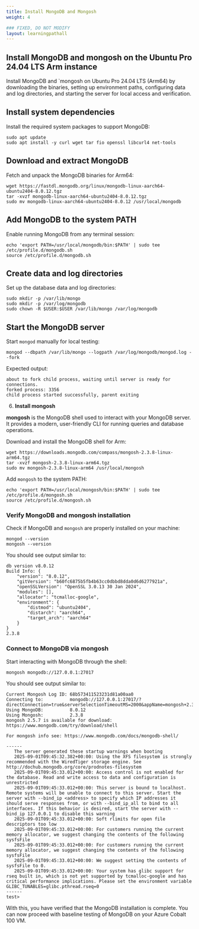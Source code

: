 ```yaml
---
title: Install MongoDB and Mongosh
weight: 4

### FIXED, DO NOT MODIFY
layout: learningpathall
---
```


## Install MongoDB and mongosh on the Ubuntu Pro 24.04 LTS Arm instance

Install MongoDB and `mongosh on Ubuntu Pro 24.04 LTS (Arm64) by downloading the binaries, setting up environment paths, configuring data and log directories, and starting the server for local access and verification.

## Install system dependencies

Install the required system packages to support MongoDB:
```console
sudo apt update
sudo apt install -y curl wget tar fio openssl libcurl4 net-tools
```

## Download and extract MongoDB

Fetch and unpack the MongoDB binaries for Arm64:
```console
wget https://fastdl.mongodb.org/linux/mongodb-linux-aarch64-ubuntu2404-8.0.12.tgz
tar -xvzf mongodb-linux-aarch64-ubuntu2404-8.0.12.tgz
sudo mv mongodb-linux-aarch64-ubuntu2404-8.0.12 /usr/local/mongodb
```

## Add MongoDB to the system PATH

Enable running MongoDB from any terminal session:
```console
echo 'export PATH=/usr/local/mongodb/bin:$PATH' | sudo tee /etc/profile.d/mongodb.sh
source /etc/profile.d/mongodb.sh
```

## Create data and log directories

Set up the database data and log directories:
```console
sudo mkdir -p /var/lib/mongo
sudo mkdir -p /var/log/mongodb
sudo chown -R $USER:$USER /var/lib/mongo /var/log/mongodb
```

## Start the MongoDB server

Start `mongod` manually for local testing:
```console
mongod --dbpath /var/lib/mongo --logpath /var/log/mongodb/mongod.log --fork
```

Expected output:
```output
about to fork child process, waiting until server is ready for connections.
forked process: 3356
child process started successfully, parent exiting
```

6. **Install mongosh**

**mongosh** is the MongoDB shell used to interact with your MongoDB server. It provides a modern, user-friendly CLI for running queries and database operations.

Download and install the MongoDB shell for Arm:
```console
wget https://downloads.mongodb.com/compass/mongosh-2.3.8-linux-arm64.tgz
tar -xvzf mongosh-2.3.8-linux-arm64.tgz
sudo mv mongosh-2.3.8-linux-arm64 /usr/local/mongosh
```

Add `mongosh` to the system PATH:
```console
echo 'export PATH=/usr/local/mongosh/bin:$PATH' | sudo tee /etc/profile.d/mongosh.sh
source /etc/profile.d/mongosh.sh
```

### Verify MongoDB and mongosh installation

Check if MongoDB and `mongosh` are properly installed on your machine:
```console
mongod --version
mongosh --version
```
You should see output similar to:
```output
db version v8.0.12
Build Info: {
    "version": "8.0.12",
    "gitVersion": "b60fc6875b5fb4b63cc0dbbd8dda0d6d6277921a",
    "openSSLVersion": "OpenSSL 3.0.13 30 Jan 2024",
    "modules": [],
    "allocator": "tcmalloc-google",
    "environment": {
        "distmod": "ubuntu2404",
        "distarch": "aarch64",
        "target_arch": "aarch64"
    }
}
2.3.8
```

### Connect to MongoDB via mongosh

Start interacting with MongoDB through the shell:
```console
mongosh mongodb://127.0.0.1:27017
```
You should see output similar to:
```output
Current Mongosh Log ID: 68b573411523231d81a00aa0
Connecting to:          mongodb://127.0.0.1:27017/?directConnection=true&serverSelectionTimeoutMS=2000&appName=mongosh+2.3.8
Using MongoDB:          8.0.12
Using Mongosh:          2.3.8
mongosh 2.5.7 is available for download: https://www.mongodb.com/try/download/shell

For mongosh info see: https://www.mongodb.com/docs/mongodb-shell/

------
   The server generated these startup warnings when booting
   2025-09-01T09:45:32.382+00:00: Using the XFS filesystem is strongly recommended with the WiredTiger storage engine. See http://dochub.mongodb.org/core/prodnotes-filesystem
   2025-09-01T09:45:33.012+00:00: Access control is not enabled for the database. Read and write access to data and configuration is unrestricted
   2025-09-01T09:45:33.012+00:00: This server is bound to localhost. Remote systems will be unable to connect to this server. Start the server with --bind_ip <address> to specify which IP addresses it should serve responses from, or with --bind_ip_all to bind to all interfaces. If this behavior is desired, start the server with --bind_ip 127.0.0.1 to disable this warning
   2025-09-01T09:45:33.012+00:00: Soft rlimits for open file descriptors too low
   2025-09-01T09:45:33.012+00:00: For customers running the current memory allocator, we suggest changing the contents of the following sysfsFile
   2025-09-01T09:45:33.012+00:00: For customers running the current memory allocator, we suggest changing the contents of the following sysfsFile
   2025-09-01T09:45:33.012+00:00: We suggest setting the contents of sysfsFile to 0.
   2025-09-01T09:45:33.012+00:00: Your system has glibc support for rseq built in, which is not yet supported by tcmalloc-google and has critical performance implications. Please set the environment variable GLIBC_TUNABLES=glibc.pthread.rseq=0
------
test>
```

With this, you have verified that the MongoDB installation is complete. You can now proceed with baseline testing of MongoDB on your Azure Cobalt 100 VM.
